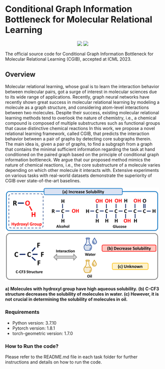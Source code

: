 # Conditional Graph Information Bottleneck for Molecular Relational Learning

<p align="center">   
    <a href="https://pytorch.org/" alt="PyTorch">
      <img src="https://img.shields.io/badge/PyTorch-%23EE4C2C.svg?e&logo=PyTorch&logoColor=white" /></a>
    <a href="https://icml.cc/" alt="Conference">
        <img src="https://img.shields.io/badge/ICML'22-brightgreen" /></a>
</p>

The official source code for Conditional Graph Information Bottleneck for Molecular Relational Learning (CGIB), accepted at ICML 2023.

## Overview
Molecular relational learning, whose goal is to learn the interaction behavior between molecular pairs, got a surge of interest in molecular sciences due to its wide range of applications.
Recently, graph neural networks have recently shown great success in molecular relational learning by modeling a molecule as a graph structure, and considering atom-level interactions between two molecules.
Despite their success, existing molecular relational learning methods tend to overlook the nature of chemistry, i.e., a chemical compound is composed of multiple substructures such as functional groups that cause distinctive chemical reactions
In this work, we propose a novel relational learning framework, called CGIB, that predicts the interaction behavior between a pair of graphs by detecting core subgraphs therein.
The main idea is, given a pair of graphs, to find a subgraph from a graph that contains the minimal sufficient information regarding the task at hand conditioned on the paired graph based on the principle of conditional graph information bottleneck.
We argue that our proposed method mimics the nature of chemical reactions, i.e., the core substructure of a molecule varies depending on which other molecule it interacts with. 
Extensive experiments on various tasks with real-world datasets demonstrate the superiority of CGIB over state-of-the-art baselines.

<img src="imgs/Figure1.png" width="500px"></img> 

**a) Molecules with hydroxyl group have high aqueous solubility. (b) C-CF3 structure decreases the solubility of molecules in water. (c) However, it is not crucial in determining the solubility of molecules in oil.**

### Requirements

- Python version: 3.7.10
- Pytorch version: 1.8.1
- torch-geometric version: 1.7.0

### How to Run the code?

Please refer to the README.md file in each task folder for further instructions and details on how to run the code.